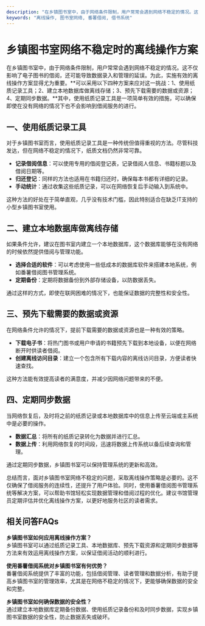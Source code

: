 ```yaml
---
description: "在乡镇图书室中，由于网络条件限制，用户常常会遇到网络不稳定的情况。这不仅影响了电子图书的借阅，还可能导致数据录入和管理的延误。为此，实施有效的离线操作方案显得尤为重要。**可以采用以下四种方案来应对这一挑战：1、使用纸质记录工具；2、建立本地数据库做离线存储；3、预先下载需要的数据或资源；4、定期同步数据。**其中，使用纸质记录工具是一项简单有效的措施，可以确保即使在没有网络的情况下也不会影响到借阅服务的进行。"
keywords: "离线操作, 图书室网络, 番薯借阅, 借书系统"
---
```

# 乡镇图书室网络不稳定时的离线操作方案

在乡镇图书室中，由于网络条件限制，用户常常会遇到网络不稳定的情况。这不仅影响了电子图书的借阅，还可能导致数据录入和管理的延误。为此，实施有效的离线操作方案显得尤为重要。**可以采用以下四种方案来应对这一挑战：1、使用纸质记录工具；2、建立本地数据库做离线存储；3、预先下载需要的数据或资源；4、定期同步数据。**其中，使用纸质记录工具是一项简单有效的措施，可以确保即使在没有网络的情况下也不会影响到借阅服务的进行。

## **一、使用纸质记录工具**

对于乡镇图书室而言，使用纸质记录工具是一种传统但值得重视的方法。尽管科技发达，但在网络不稳定的情况下，纸质文档仍然非常可靠。

- **记录借阅信息**：可以使用专用的借阅登记表，记录借阅人信息、书籍标题以及借阅日期等。
- **归还登记**：同样的方法也适用在书籍归还时，确保每本书都有详细的记录。
- **手动统计**：通过收集这些纸质记录，可以在网络恢复后手动输入到系统中。

这种方法的好处在于简单直观，几乎没有技术门槛，因此特别适合在缺乏IT支持的小型乡镇图书室使用。

## **二、建立本地数据库做离线存储**

如果条件允许，建议在图书室内建立一个本地数据库，这个数据库能够在没有网络的时候依然提供借阅与管理功能。

- **选择合适的软件**：可以考虑使用一些低成本的数据库软件来搭建本地系统，例如番薯借阅图书管理系统。
- **定期备份**：定期将数据备份到外部存储设备，以防数据丢失。

通过这样的方式，即使在联网困难的情况下，也能保证数据的完整性和安全性。

## **三、预先下载需要的数据或资源**

在网络条件允许的情况下，提前下载需要的数据或资源也是一种有效的策略。

- **下载电子书**：将热门图书或用户申请的书籍预先下载到本地设备，以便在网络断开时供读者借阅。
- **创建离线访问目录**：建立一个包含所有下载内容的离线访问目录，方便读者快速查找。

这种方法能有效提高读者的满意度，并减少因网络问题带来的不便。

## **四、定期同步数据**

当网络恢复后，及时将之前的纸质记录或本地数据库中的信息上传至云端或主系统中是必要的操作。

- **数据汇总**：将所有的纸质记录转化为数据并进行汇总。
- **数据上传**：利用网络恢复的时间段，迅速将数据上传系统以备后续查询和管理。

通过定期同步数据，乡镇图书室可以保持管理系统的更新和高效。

总结而言，面对乡镇图书室网络不稳定的问题，采取离线操作策略是必要的。这不仅确保了借阅服务的连续性，还提升了用户体验。同时，使用番薯借阅图书管理系统等解决方案，可以帮助书馆轻松实现数据管理和借阅过程的优化。建议书馆管理员定期评估并优化离线操作方案，以更好地服务社区的读者需求。

## 相关问答FAQs

**乡镇图书室如何应用离线操作方案？**  
乡镇图书室可以通过纸质记录工具、本地数据库、预先下载资源和定期同步数据等方法来有效运用离线操作方案，以保证借阅活动的顺利进行。

**使用番薯借阅系统对乡镇图书室有何优势？**  
番薯借阅系统提供了丰富的功能，包括借阅管理、读者管理和数据分析，有助于提高乡镇图书室的管理效率，尤其是在网络不稳定的情况下，更能够确保数据的安全和完整。

**乡镇图书室如何确保数据的安全性？**  
通过建立本地数据库定期备份数据、使用纸质记录备份和及时同步数据，实现乡镇图书室数据的安全性，防止数据丢失或破坏。
